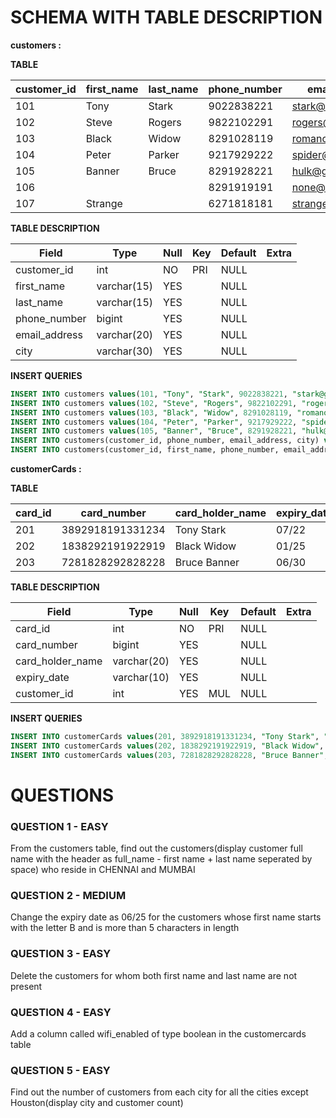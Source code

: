 # **SCHEMA WITH TABLE DESCRIPTION**

**customers :**

**TABLE**

| customer_id | first_name | last_name | phone_number | email_address      | city        |
| ----------- | ---------- | --------- | ------------ | ------------------ | ----------- |
| 101         | Tony       | Stark     | 9022838221   | stark@gmail.com    | WASHINGTON  |
| 102         | Steve      | Rogers    | 9822102291   | rogers@gmail.com   | NEW YORK    |
| 103         | Black      | Widow     | 8291028119   | romanoff@gmail.com | CHICAGO     |
| 104         | Peter      | Parker    | 9217929222   | spider@gmail.com   | NEW YORK    |
| 105         | Banner     | Bruce     | 8291928221   | hulk@gmail.com     | HOUSTON     |
| 106         |            |           | 8291919191   | none@gmail.com     | LOS ANGELES |
| 107         | Strange    |           | 6271818181   | strange@gmail.com  | LOS ANGELES |

**TABLE DESCRIPTION**

| Field         | Type        | Null | Key | Default | Extra |
| ------------- | ----------- | ---- | --- | ------- | ----- |
| customer_id   | int         | NO   | PRI | NULL    |       |
| first_name    | varchar(15) | YES  |     | NULL    |       |
| last_name     | varchar(15) | YES  |     | NULL    |       |
| phone_number  | bigint      | YES  |     | NULL    |       |
| email_address | varchar(20) | YES  |     | NULL    |       |
| city          | varchar(30) | YES  |     | NULL    |       |

**INSERT QUERIES**

```sql
INSERT INTO customers values(101, "Tony", "Stark", 9022838221, "stark@gmail.com", "WASHINGTON");
INSERT INTO customers values(102, "Steve", "Rogers", 9822102291, "rogers@gmail.com", "NEW YORK");
INSERT INTO customers values(103, "Black", "Widow", 8291028119, "romanoff@gmail.com", "CHICAGO");
INSERT INTO customers values(104, "Peter", "Parker", 9217929222, "spider@gmail.com", "NEW YORK");
INSERT INTO customers values(105, "Banner", "Bruce", 8291928221, "hulk@gmail.com", "HOUSTON");
INSERT INTO customers(customer_id, phone_number, email_address, city) values(106, 8291919191, "none@gmail.com", "LOS ANGELES");
INSERT INTO customers(customer_id, first_name, phone_number, email_address, city) values(107, "Strange", 6271818181, "strange@gmail.com", "LOS ANGELES");
```

**customerCards :**

**TABLE**

| card_id | card_number      | card_holder_name | expiry_date | customer_id |
| ------- | ---------------- | ---------------- | ----------- | ----------- |
| 201     | 3892918191331234 | Tony Stark       | 07/22       | 101         |
| 202     | 1838292191922919 | Black Widow      | 01/25       | 103         |
| 203     | 7281828292828228 | Bruce Banner     | 06/30       | 105         |

**TABLE DESCRIPTION**

| Field            | Type        | Null | Key | Default | Extra |
| ---------------- | ----------- | ---- | --- | ------- | ----- |
| card_id          | int         | NO   | PRI | NULL    |       |
| card_number      | bigint      | YES  |     | NULL    |       |
| card_holder_name | varchar(20) | YES  |     | NULL    |       |
| expiry_date      | varchar(10) | YES  |     | NULL    |       |
| customer_id      | int         | YES  | MUL | NULL    |       |

**INSERT QUERIES**

```sql
INSERT INTO customerCards values(201, 3892918191331234, "Tony Stark", "07/22", 101);
INSERT INTO customerCards values(202, 1838292191922919, "Black Widow", "01/25", 103);
INSERT INTO customerCards values(203, 7281828292828228, "Bruce Banner", "06/30", 105);
```

# **QUESTIONS**

### **QUESTION 1 - EASY**

From the customers table, find out the customers(display customer full name with the header as full_name - first name + last name seperated by space) who reside in CHENNAI and MUMBAI

### **QUESTION 2 - MEDIUM**

Change the expiry date as 06/25 for the customers whose first name starts with the letter B and is more than 5 characters in length

### **QUESTION 3 - EASY**

Delete the customers for whom both first name and last name are not present

### **QUESTION 4 - EASY**

Add a column called wifi_enabled of type boolean in the customercards table

### **QUESTION 5 - EASY**

Find out the number of customers from each city for all the cities except Houston(display city and customer count)
